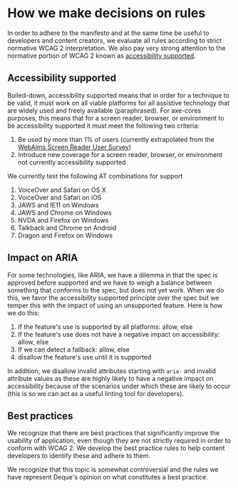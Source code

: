 # How we make decisions on rules

In order to adhere to the manifesto and at the same time be useful to developers and content creators, we evaluate all rules according to strict normative WCAG 2 interpretation. We also pay very strong attention to the normative portion of WCAG 2 known as [accessibility supported](https://www.w3.org/TR/WCAG20/#accessibility-supporteddef).

## Accessibility supported

Boiled-down, accessibility supported means that in order for a technique to be valid, it must work on all viable platforms for all assistive technology that are widely used and freely available (paraphrased). For axe-cores purposes, this means that for a screen reader, browser, or environment to be accessibility supported it must meet the following two criteria:

1. Be used by more than 1% of users (currently extrapolated from the [WebAims Screen Reader User Survey](https://webaim.org/projects/screenreadersurvey8/#browsercombos))
1. Introduce new coverage for a screen reader, browser, or environment not currently accessibility supported

We currently test the following AT combinations for support

1. VoiceOver and Safari on OS X
1. VoiceOver and Safari on iOS
1. JAWS and IE11 on Windows
1. JAWS and Chrome on Windows
1. NVDA and Firefox on Windows
1. Talkback and Chrome on Android
1. Dragon and Firefox on Windows

## Impact on ARIA

For some technologies, like ARIA, we have a dilemma in that the spec is approved before supported and we have to weigh a balance between something that conforms to the spec, but does not yet work. When we do this, we favor the accessibility supported principle over the spec but we temper this with the impact of using an unsupported feature. Here is how we do this:

1. If the feature's use is supported by all platforms: allow, else
1. If the feature's use does not have a negative impact on accessibility: allow, else
1. If we can detect a fallback: allow, else
1. disallow the feature's use until it is supported

In addition, we disallow invalid attributes starting with `aria-` and invalid attribute values as these are highly likely to have a negative impact on accessibility because of the scenarios under which these are likely to occur (this is so we can act as a useful linting tool for developers).

## Best practices

We recognize that there are best practices that significantly improve the usability of application, even though they are not strictly required in order to conform with WCAG 2. We develop the best practice rules to help content developers to identify these and adhere to them.

We recognize that this topic is somewhat controversial and the rules we have represent Deque's opinion on what constitutes a best practice.
